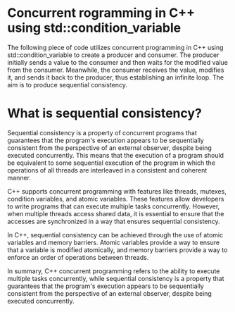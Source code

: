 # Concurrent rogramming in C++ using std::condition_variable
The following piece of code utilizes concurrent programming in C++ using std::condition_variable to create a producer and consumer. 
The producer initially sends a value to the consumer and then waits for the modified value from the consumer. 
Meanwhile, the consumer receives the value, modifies it, and sends it back to the producer, thus establishing an infinite loop. 
The aim is to produce sequential consistency.
# What is sequential consistency? 
Sequential consistency is a property of concurrent programs that guarantees that the program's execution appears to be sequentially consistent from the perspective of an external observer, despite being executed concurrently. This means that the execution of a program should be equivalent to some sequential execution of the program in which the operations of all threads are interleaved in a consistent and coherent manner.

C++ supports concurrent programming with features like threads, mutexes, condition variables, and atomic variables. These features allow developers to write programs that can execute multiple tasks concurrently. However, when multiple threads access shared data, it is essential to ensure that the accesses are synchronized in a way that ensures sequential consistency.

In C++, sequential consistency can be achieved through the use of atomic variables and memory barriers. Atomic variables provide a way to ensure that a variable is modified atomically, and memory barriers provide a way to enforce an order of operations between threads.

In summary, C++ concurrent programming refers to the ability to execute multiple tasks concurrently, while sequential consistency is a property that guarantees that the program's execution appears to be sequentially consistent from the perspective of an external observer, despite being executed concurrently.
 

